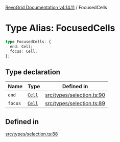 [RevoGrid Documentation v4.14.11](README.md) / FocusedCells

# Type Alias: FocusedCells

```ts
type FocusedCells: {
  end: Cell;
  focus: Cell;
};
```

## Type declaration

| Name | Type | Defined in |
| ------ | ------ | ------ |
| `end` | [`Cell`](Interface.Cell.md) | [src/types/selection.ts:90](https://github.com/revolist/revogrid/blob/8390153a63782c6f2a806fb42e5983525eb9dc87/src/types/selection.ts#L90) |
| `focus` | [`Cell`](Interface.Cell.md) | [src/types/selection.ts:89](https://github.com/revolist/revogrid/blob/8390153a63782c6f2a806fb42e5983525eb9dc87/src/types/selection.ts#L89) |

## Defined in

[src/types/selection.ts:88](https://github.com/revolist/revogrid/blob/8390153a63782c6f2a806fb42e5983525eb9dc87/src/types/selection.ts#L88)
